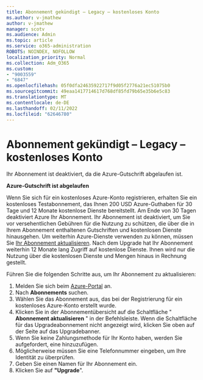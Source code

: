 ```yaml
---
title: Abonnement gekündigt – Legacy – kostenloses Konto
ms.author: v-jmathew
author: v-jmathew
manager: scotv
ms.audience: Admin
ms.topic: article
ms.service: o365-administration
ROBOTS: NOINDEX, NOFOLLOW
localization_priority: Normal
ms.collection: Adm_O365
ms.custom:
- "9003559"
- "6847"
ms.openlocfilehash: 05f0dfa24635922717f9d05f2776a21ec51075b0
ms.sourcegitcommit: 49eaa1417714617d768df85fd79b65e35b6e5c83
ms.translationtype: MT
ms.contentlocale: de-DE
ms.lasthandoff: 02/11/2022
ms.locfileid: "62646780"
---
```

# <a name="subscription-cancelled---legacy---free-account"></a>Abonnement gekündigt – Legacy – kostenloses Konto

Ihr Abonnement ist deaktiviert, da die Azure-Gutschrift abgelaufen ist.

**Azure-Gutschrift ist abgelaufen**

Wenn Sie sich für ein kostenloses Azure-Konto registrieren, erhalten Sie ein kostenloses Testabonnement, das Ihnen 200 USD Azure-Guthaben für 30 Tage und 12 Monate kostenlose Dienste bereitstellt. Am Ende von 30 Tagen deaktiviert Azure Ihr Abonnement. Ihr Abonnement ist deaktiviert, um Sie vor versehentlichen Gebühren für die Nutzung zu schützen, die über die in Ihrem Abonnement enthaltenen Gutschriften und kostenlosen Dienste hinausgehen. Um weiterhin Azure-Dienste verwenden zu können, müssen Sie [Ihr Abonnement aktualisieren](https://docs.microsoft.com/azure/cost-management-billing/manage/upgrade-azure-subscription). Nach dem Upgrade hat Ihr Abonnement weiterhin 12 Monate lang Zugriff auf kostenlose Dienste. Ihnen wird nur die Nutzung über die kostenlosen Dienste und Mengen hinaus in Rechnung gestellt.

Führen Sie die folgenden Schritte aus, um Ihr Abonnement zu aktualisieren:

1. Melden Sie sich beim [Azure-Portal](https://portal.azure.com/) an.
2. Nach **Abonnements** suchen.
3. Wählen Sie das Abonnement aus, das bei der Registrierung für ein kostenloses Azure-Konto erstellt wurde.
4. Klicken Sie in der Abonnementübersicht auf die Schaltfläche " **Abonnement aktualisieren** " in der Befehlsleiste. Wenn die Schaltfläche für das Upgradeabonnement nicht angezeigt wird, klicken Sie oben auf der Seite auf das Upgradebanner.
5. Wenn Sie keine Zahlungsmethode für Ihr Konto haben, werden Sie aufgefordert, eine hinzuzufügen.
6. Möglicherweise müssen Sie eine Telefonnummer eingeben, um Ihre Identität zu überprüfen.
7. Geben Sie einen Namen für Ihr Abonnement ein.
8. Klicken Sie auf  **"Upgrade**".
